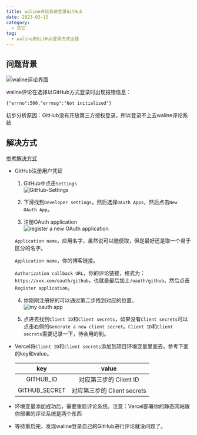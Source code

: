 ```yaml
---
title: waline评论系统登录GitHub
date: 2023-03-15
category:
  - 其它
tag:
  - waline用GitHub登录方式出错
---
```


## 问题背景

![waline评论界面](/assets/note/other/waline-interface.png)

waline评论在选择以GitHub方式登录时出现报错信息：

```tex
{"errno":500,"errmsg":"Not initialized"}
```

初步分析原因：GitHub没有开放第三方授权登录，所以登录不上去waline评论系统

## 解决方式

[参考解决方式](https://cloud.tencent.com/developer/article/2067289)

- GitHub注册用户凭证

  1. GitHub中点击`Settings`  
  ![GitHub-Settings](/assets/note/other/GitHub-settings.png)

  2. 下滑找到`Developer settings`，然后选择`OAuth Apps`，然后点击`New OAuth App`。  
  3. 注册OAuth application  
  ![register a new OAuth application](/assets/note/other/Register-oauth-app.png)

  `Application name`，应用名字，虽然说可以随便取，但是最好还是取一个易于区分的名字。  

  `Application name`，你的博客链接。  

  `Authorization callback URL`，你的评论链接，格式为：`https://xxx.com/oauth/github`，也就是最后加上`/oauth/github`，然后点击`Register application`。

  4. 你刚刚注册好的可以通过第二步找到对应的位置。  
  ![my oauth app](/assets/note/other/my-oauth-app.png)
  
  5. 点进去找到`Client ID`和`Client secrets`，如果没有`Client secrets`可以点击右侧的`Generate a new client secret`。`Client ID`和`Client secrets`需要记录一下，待会用的到。

- Vercel将`Client ID`和`Client secrets`添加到项目环境变量里面去，参考下面的key和value。

  |      key      |            value            |
  | :-----------: | :-------------------------: |
  |   GITHUB_ID   |   对应第三步的 Client ID    |
  | GITHUB_SECRET | 对应第三步的 Client secrets |

- 环境变量添加成功后，需要重启评论系统。注意：Vercel部署你的静态网站跟你部署的评论系统是两个东西

- 等待重启完，发现waline登录自己的GitHub进行评论就没问题了。
